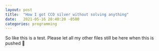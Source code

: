 ```yaml
---
layout: post
title:  "How I got CCO silver without solving anything"
date:   2021-05-16 20:40:20 -0500
categories: programming
---
```

So like this is a test. Please let all my other files still be here when this is pushed :pray: